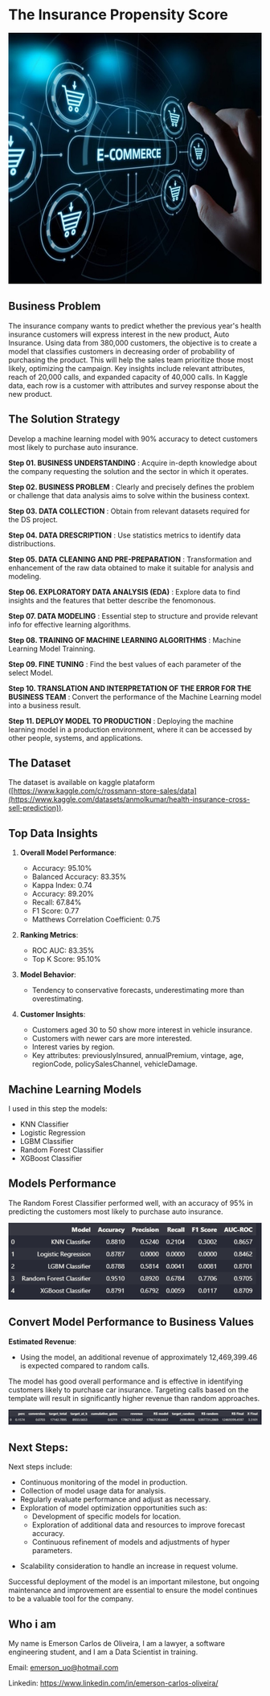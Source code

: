 # The Insurance Propensity Score

<img src="img/e-commerce.jpg" alt="Capa do Projeto" width="1070" height="500">


## Business Problem

The insurance company wants to predict whether the previous year's health insurance customers will express interest in the new product, Auto Insurance. 
Using data from 380,000 customers, the objective is to create a model that classifies customers in decreasing order of probability of purchasing the product. 
This will help the sales team prioritize those most likely, optimizing the campaign. Key insights include relevant attributes, reach of 20,000 calls, and expanded capacity of 40,000 calls. 
In Kaggle data, each row is a customer with attributes and survey response about the new product.

## The Solution Strategy

Develop a machine learning model with 90% accuracy to detect customers most likely to purchase auto insurance.

**Step 01. BUSINESS UNDERSTANDING** : Acquire in-depth knowledge about the company requesting the solution and the sector in which it operates.

**Step 02. BUSINESS PROBLEM** : Clearly and precisely defines the problem or challenge that data analysis aims to solve within the business context.

**Step 03. DATA COLLECTION** : Obtain from relevant datasets required for the DS project.

**Step 04. DATA DRESCRIPTION** : Use statistics metrics to identify data distribuctions.

**Step 05. DATA CLEANING AND PRE-PREPARATION** : Transformation and enhancement of the raw data obtained to make it suitable for analysis and modeling.

**Step 06. EXPLORATORY DATA ANALYSIS (EDA)** : Explore data to find insights and the features that better describe the fenomonous.

**Step 07. DATA MODELING** : Essential step to structure and provide relevant info for effective learning algorithms.

**Step 08. TRAINING OF MACHINE LEARNING ALGORITHMS** : Machine Learning Model Trainning.

**Step 09. FINE TUNING** : Find the best values of each parameter of the select Model.

**Step 10. TRANSLATION AND INTERPRETATION OF THE ERROR FOR THE BUSINESS TEAM** : Convert the performance of the Machine Learning model into a business result.

**Step 11. DEPLOY MODEL TO PRODUCTION** : Deploying the machine learning model in a production environment, where it can be accessed by other people, systems, and applications.


## The Dataset

The dataset is available on kaggle plataform ([https://www.kaggle.com/c/rossmann-store-sales/data](https://www.kaggle.com/datasets/anmolkumar/health-insurance-cross-sell-prediction)).


## Top Data Insights 

1. **Overall Model Performance**:
   - Accuracy: 95.10%
   - Balanced Accuracy: 83.35%
   - Kappa Index: 0.74
   - Accuracy: 89.20%
   - Recall: 67.84%
   - F1 Score: 0.77
   - Matthews Correlation Coefficient: 0.75

2. **Ranking Metrics**:
   - ROC AUC: 83.35%
   - Top K Score: 95.10%

3. **Model Behavior**:
   - Tendency to conservative forecasts, underestimating more than overestimating.

4. **Customer Insights**:
   - Customers aged 30 to 50 show more interest in vehicle insurance.
   - Customers with newer cars are more interested.
   - Interest varies by region.
   - Key attributes: previouslyInsured, annualPremium, vintage, age, regionCode, policySalesChannel, vehicleDamage.

## Machine Learning Models

I used in this step the models:
* KNN Classifier
* Logistic Regression
* LGBM Classifier
* Random Forest Classifier
* XGBoost Classifier

## Models Performance

The Random Forest Classifier performed well, with an accuracy of 95% in predicting the customers most likely to purchase auto insurance.

![RFCFinalPerformance](img/performance_model.png)


## Convert Model Performance to Business Values
**Estimated Revenue**:
   - Using the model, an additional revenue of approximately 12,469,399.46 is expected compared to random calls.

The model has good overall performance and is effective in identifying customers likely to purchase car insurance. Targeting calls based on the template will result in significantly higher revenue than random approaches.

![salesByCompetitionDistance](img/estimated_revenue.png)

## Next Steps:
Next steps include:
+ Continuous monitoring of the model in production.
+ Collection of model usage data for analysis.
+ Regularly evaluate performance and adjust as necessary.
+ Exploration of model optimization opportunities such as:
    - Development of specific models for location.
    - Exploration of additional data and resources to improve forecast accuracy.
    - Continuous refinement of models and adjustments of hyper parameters.
- Scalability consideration to handle an increase in request volume.

Successful deployment of the model is an important milestone, but ongoing maintenance and improvement are essential to ensure the model continues to be a valuable tool for the company.

## Who i am

My name is Emerson Carlos de Oliveira, I am a lawyer, a software engineering student, and I am a Data Scientist in training.

Email: emerson_uo@hotmail.com

Linkedin: https://www.linkedin.com/in/emerson-carlos-oliveira/
